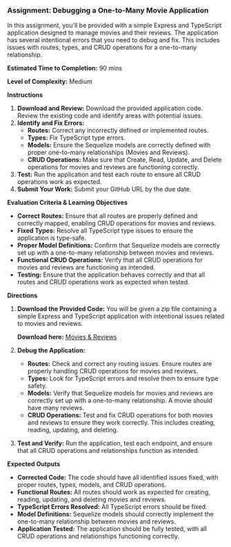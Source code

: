 ### Assignment: Debugging a One-to-Many Movie Application

In this assignment, you'll be provided with a simple Express and TypeScript application designed to manage movies and their reviews. The application has several intentional errors that you need to debug and fix. This includes issues with routes, types, and CRUD operations for a one-to-many relationship.

**Estimated Time to Completion:** 90 mins

**Level of Complexity:** Medium

**Instructions**

1. **Download and Review:** Download the provided application code. Review the existing code and identify areas with potential issues.
2. **Identify and Fix Errors:**
    - **Routes:** Correct any incorrectly defined or implemented routes.
    - **Types:** Fix TypeScript type errors.
    - **Models:** Ensure the Sequelize models are correctly defined with proper one-to-many relationships (Movies and Reviews).
    - **CRUD Operations:** Make sure that Create, Read, Update, and Delete operations for movies and reviews are functioning correctly.
3. **Test:** Run the application and test each route to ensure all CRUD operations work as expected.
4. **Submit Your Work:** Submit your GitHub URL by the due date.

**Evaluation Criteria & Learning Objectives**

- **Correct Routes:** Ensure that all routes are properly defined and correctly mapped, enabling CRUD operations for movies and reviews.
- **Fixed Types:** Resolve all TypeScript type issues to ensure the application is type-safe.
- **Proper Model Definitions:** Confirm that Sequelize models are correctly set up with a one-to-many relationship between movies and reviews.
- **Functional CRUD Operations:** Verify that all CRUD operations for movies and reviews are functioning as intended.
- **Testing:** Ensure that the application behaves correctly and that all routes and CRUD operations work as expected when tested.

**Directions**

1. **Download the Provided Code:** You will be given a zip file containing a simple Express and TypeScript application with intentional issues related to movies and reviews.
    
    **Download here:** [Movies & Reviews](https://drive.google.com/file/d/1R5eiX6arWu0peoH63JEVRO6Cr9YeclBN/view?usp=sharing)
    
2. **Debug the Application:**
    - **Routes:** Check and correct any routing issues. Ensure routes are properly handling CRUD operations for movies and reviews.
    - **Types:** Look for TypeScript errors and resolve them to ensure type safety.
    - **Models:** Verify that Sequelize models for movies and reviews are correctly set up with a one-to-many relationship. A movie should have many reviews.
    - **CRUD Operations:** Test and fix CRUD operations for both movies and reviews to ensure they work correctly. This includes creating, reading, updating, and deleting.
3. **Test and Verify:** Run the application, test each endpoint, and ensure that all CRUD operations and relationships function as intended.

**Expected Outputs**

- **Corrected Code:** The code should have all identified issues fixed, with proper routes, types, models, and CRUD operations.
- **Functional Routes:** All routes should work as expected for creating, reading, updating, and deleting movies and reviews.
- **TypeScript Errors Resolved:** All TypeScript errors should be fixed.
- **Model Definitions:** Sequelize models should correctly implement the one-to-many relationship between movies and reviews.
- **Application Tested:** The application should be fully tested, with all CRUD operations and relationships functioning correctly.